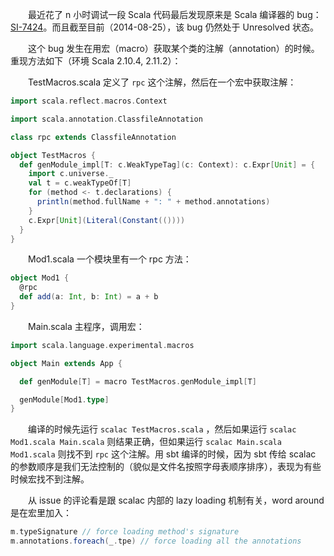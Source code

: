 　　最近花了 n 小时调试一段 Scala 代码最后发现原来是 Scala 编译器的 bug：[SI-7424](https://issues.scala-lang.org/browse/SI-7424)。而且截至目前（2014-08-25），该 bug 仍然处于 Unresolved 状态。

　　这个 bug 发生在用宏（macro）获取某个类的注解（annotation）的时候。重现方法如下（环境 Scala 2.10.4, 2.11.2）：

　　TestMacros.scala 定义了 `rpc` 这个注解，然后在一个宏中获取注解：

```scala
import scala.reflect.macros.Context

import scala.annotation.ClassfileAnnotation

class rpc extends ClassfileAnnotation

object TestMacros {
  def genModule_impl[T: c.WeakTypeTag](c: Context): c.Expr[Unit] = {
    import c.universe._
    val t = c.weakTypeOf[T]
    for (method <- t.declarations) {
      println(method.fullName + ": " + method.annotations)
    }
    c.Expr[Unit](Literal(Constant(())))
  }
}
```

　　Mod1.scala 一个模块里有一个 rpc 方法：

```scala
object Mod1 {
  @rpc
  def add(a: Int, b: Int) = a + b
}
```

　　Main.scala 主程序，调用宏：

```scala
import scala.language.experimental.macros

object Main extends App {

  def genModule[T] = macro TestMacros.genModule_impl[T]

  genModule[Mod1.type]
}
```

　　编译的时候先运行 `scalac TestMacros.scala` ，然后如果运行 `scalac Mod1.scala Main.scala` 则结果正确，但如果运行 `scalac Main.scala Mod1.scala` 则找不到 `rpc` 这个注解。用 sbt 编译的时候，因为 sbt 传给 scalac 的参数顺序是我们无法控制的（貌似是文件名按照字母表顺序排序），表现为有些时候宏找不到注解。

　　从 issue 的评论看是跟 scalac 内部的 lazy loading 机制有关，word around 是在宏里加入：

```scala
m.typeSignature // force loading method's signature
m.annotations.foreach(_.tpe) // force loading all the annotations
```
